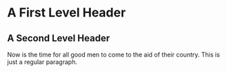 A First Level Header
====================
A Second Level Header
---------------------

Now is the time for all good men to come to
the aid of their country. This is just a
regular paragraph.
